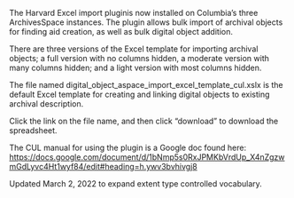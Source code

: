 The Harvard Excel import pluginis now installed on Columbia’s three ArchivesSpace instances. The plugin allows bulk import of archival objects for finding aid creation, as well as bulk digital object addition. 

There are three versions of the Excel template for importing archival objects; a full version with no columns hidden, a moderate version with many columns hidden; and a light version with most columns hidden. 

The file named digital_object_aspace_import_excel_template_cul.xslx is the default Excel template for creating and linking digital objects to existing archival description.

Click the link on the file name, and then click “download” to download the spreadsheet.

The CUL manual for using the plugin is a Google doc found here: https://docs.google.com/document/d/1bNmp5s0RxJPMKbVrdUp_X4nZgzwmGdLyvc4Ht1wyf84/edit#heading=h.ywv3bvhivgj8

Updated March 2, 2022 to expand extent type controlled vocabulary.
